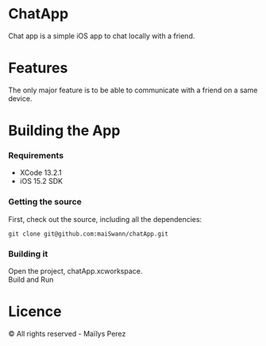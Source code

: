 # ChatApp

Chat app is a simple iOS app to chat locally with a friend. 

# Features

The only major feature is to be able to communicate with a friend on a same device.

# Building the App

### Requirements

- XCode 13.2.1
- iOS 15.2 SDK

### Getting the source

First, check out the source, including all the dependencies:

`git clone git@github.com:maiSwann/chatApp.git`

### Building it

Open the project, chatApp.xcworkspace.<br>
Build and Run<br>

# Licence

© All rights reserved - Maïlys Perez
